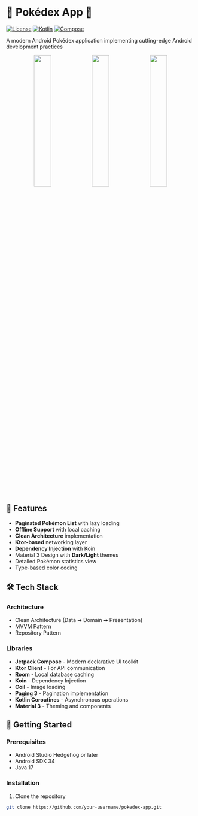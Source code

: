 # 🚀 Pokédex App 🌟

[![License](https://img.shields.io/badge/License-Apache%202.0-blue.svg)](https://opensource.org/licenses/Apache-2.0)
[![Kotlin](https://img.shields.io/badge/Kotlin-1.9.0-purple.svg)](https://kotlinlang.org)
[![Compose](https://img.shields.io/badge/Jetpack%20Compose-1.6.0-brightgreen.svg)](https://developer.android.com/jetpack/compose)

A modern Android Pokédex application implementing cutting-edge Android development practices

<p align="center">
  <img src="assets/screen1.jpg" width="30%">
  <img src="assets/screen2.jpg" width="30%">
  <img src="assets/screen3.jpg" width="30%">
</p>

## 📱 Features
- **Paginated Pokémon List** with lazy loading
- **Offline Support** with local caching
- **Clean Architecture** implementation
- **Ktor-based** networking layer
- **Dependency Injection** with Koin
- Material 3 Design with **Dark/Light** themes
- Detailed Pokémon statistics view
- Type-based color coding

## 🛠 Tech Stack
### Architecture
- Clean Architecture (Data ➔ Domain ➔ Presentation)
- MVVM Pattern
- Repository Pattern

### Libraries
- **Jetpack Compose** - Modern declarative UI toolkit
- **Ktor Client** - For API communication
- **Room** - Local database caching
- **Koin** - Dependency Injection
- **Coil** - Image loading
- **Paging 3** - Pagination implementation
- **Kotlin Coroutines** - Asynchronous operations
- **Material 3** - Theming and components

## 🚀 Getting Started
### Prerequisites
- Android Studio Hedgehog or later
- Android SDK 34
- Java 17

### Installation
1. Clone the repository
```bash
git clone https://github.com/your-username/pokedex-app.git
